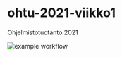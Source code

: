 # ohtu-2021-viikko1
Ohjelmistotuotanto 2021

![example workflow](https://github.com/Ozath/ohtu-2021-viikko1/actions/workflows/main.yml/badge.svg)
